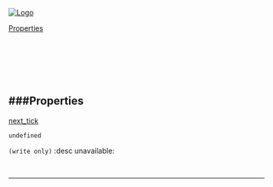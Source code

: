 
[![Logo](http://luxeengine.com/images/logo.png)](index.html)


[Properties](Properties)   


&nbsp;   

&nbsp;   

&nbsp;   

<a class="lift" name="Properties" ></a>
###Properties   
---
<a class="lift" name="next_tick" href="#next_tick">next_tick</a>



    undefined

<span class="small_desc_flat"> `(write only)` :desc unavailable: </span>   



&nbsp;
&nbsp;
&nbsp;

---  


&nbsp;   
&nbsp;   